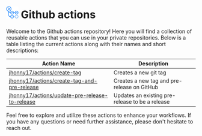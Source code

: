 # <img src="assets/images/github-actions-logo.png" alt="github actions logo" style="height: 32px"  /> Github actions

Welcome to the Github actions repository! Here you will find a collection of reusable actions that you can use in your private repositories. Below is a table listing the current actions along with their names and short descriptions:

| Action Name                                                                        | Description                                     |
| ---------------------------------------------------------------------------------- | ----------------------------------------------- |
| [jhonny17/actions/create-tag](./create-tag/)                                       | Creates a new git tag                           |
| [jhonny17/actions/create-tag-and-pre-release](./create-tag-and-pre-release/)       | Creates a new tag and pre-release on GitHub     |
| [jhonny17/actions/update-pre-release-to-release](./update-pre-release-to-release/) | Updates an existing pre-release to be a release |

Feel free to explore and utilize these actions to enhance your workflows. If you have any questions or need further assistance, please don't hesitate to reach out.
